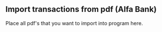 ## Import transactions from pdf (Alfa Bank)

Place all pdf's that you want to import into program here.

